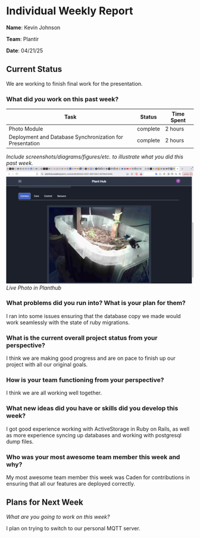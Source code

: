 # Individual Weekly Report

**Name**: Kevin Johnson

**Team**: Plantir

**Date**: 04/21/25

## Current Status

We are working to finish final work for the presentation.

### What did _you_ work on this past week?

| Task | Status | Time Spent | 
| ---- | ------ | ---------- |
|  Photo Module  |   complete     |   2 hours  |
|  Deployment and Database Synchronization for Presentation  |   complete     |   2 hours  |

*Include screenshots/diagrams/figures/etc. to illustrate what you did this past week.*
![Live Photo in Planthub](./assets/photo_planthub.png)
*Live Photo in Planthub*

### What problems did you run into? What is your plan for them?

I ran into some issues ensuring that the database copy we made would work seamlessly with the state of ruby migrations.

### What is the current overall project status from your perspective? 

I think we are making good progress and are on pace to finish up our project with all our original goals.

### How is your team functioning from your perspective?

I think we are all working well together.

### What new ideas did you have or skills did you develop this week?

I got good experience working with ActiveStorage in Ruby on Rails, as well as more experience syncing up databases and working with
postgresql dump files.

### Who was your most awesome team member this week and why?

My most awesome team member this week was Caden for contributions in ensuring that all our features are deployed correctly.

## Plans for Next Week

*What are you going to work on this week?*

I plan on trying to switch to our personal MQTT server.
